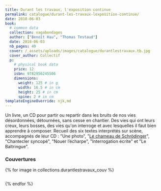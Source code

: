 ```yaml
---
title: Durant les travaux, l'exposition continue
permalink: catalogue/durant-les-travaux-lexposition-continue/
date: 2018-06-03
book:
  # common data
  collection: vagabondages
  author: ["Benoît Hau", "Thomas Testaud"]
  date: 2018-06-03
  nb_pages: 40
  cover: /_assets/uploads/images/catalogue/durantlestravaux.tb.jpg
  cover_author: Collectif
  p:
    # physical book data
    price: 12
    isbn: 9782956245506
    dimensions:
      weight: 125 # in g
      width: 16.5 # in cm
      height: 25 # in cm
      spine: 2 # in cm
templateEngineOverride: njk,md
---
```

Un livre, un CD pour partir ou repartir dans les bruits de nos vies désordonnées, détournées, sans cesse en chantier. Des vies qui ont leurs creux, leurs bosses, des vies qu'on interroge et avec lesquelles il faut bien apprendre à composer. Recueil des six textes interprétés sur scène, accompagnés de leur CD : "Une photo", "<a href="https://www.youtube.com/watch?v=sYgCkEBL8F8" target="_blank" title="Vidéo du texte lu par l'auteur sur Youtube">Le chameau de Schrödinger</a>", "Chantecler syncopé", "Nouer l’écharpe", "Interrogation écrite" et "Le Baltringue".

<!-- more -->

### Couvertures
<div class="galerie">
    {% for image in collections.durantlestravaux_couv %}
        <figure><img src="/{{ image }}" alt=""></figure>
    {% endfor %}
</div>